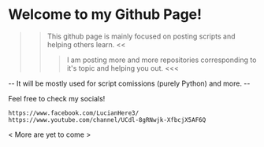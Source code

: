 # Welcome to my Github Page! #

>> This github page is mainly focused on posting scripts and helping others learn. <<
 >>> I am posting more and more repositories corresponding to it's topic and helping you out. <<<

-- It will be mostly used for script comissions (purely Python) and more. --

Feel free to check my socials! 
    
    https://www.facebook.com/LucianHere3/
    https://www.youtube.com/channel/UCdl-8gRNwjk-XfbcjX5AF6Q

< More are yet to come >